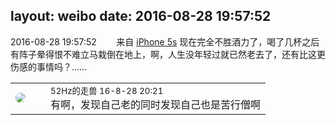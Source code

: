 layout: weibo
date: 2016-08-28 19:57:52
---
<meta name="referrer" content="no-referrer" />

2016-08-28 19:57:52  &nbsp;&nbsp;&nbsp;&nbsp;&nbsp;&nbsp; 来自 <a href="sinaweibo://customweibosource" rel="nofollow">iPhone 5s</a>
现在完全不胜酒力了，喝了几杯之后有阵子晕得恨不难立马栽倒在地上，啊，人生没年轻过就已然老去了，还有比这更伤感的事情吗？…… ​​​

<table style="width: 100%;">
  <tr>
    <td style="width: 40px;"><img style="border-radius:50%" src="https://tva4.sinaimg.cn/crop.0.0.180.180.50/8beaf773jw1e8qgp5bmzyj2050050aa8.jpg?KID=imgbed,tva&Expires=1624467290&ssig=YlzaTaZgV%2F"></td>
    <td colspan="2"><small>52Hz的走兽 16-8-28 20:21</small><br/>有啊，发现自己老的同时发现自己也是苦行僧啊</td>
  </tr>
</table>
